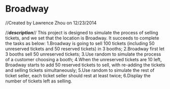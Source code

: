 # Broadway
//Created by Lawrence Zhou on 12/23/2014

//*******************description*******************//
This project is designed to simulate the process of selling tickets, and we set that the location is Broadway.
It succeeds to complete the tasks as below:
1.Broadway is going to sell 100 tickets (including 50 unreserved tickets and 50 reserved tickets) in 3 booths;
2.Broadway first let 3 booths sell 50 unreserved tickets;
3.Use random to simulate the process of a customer choosing a booth;
4.When the unreserved tickets are 10 left, Broadway starts to add 50 reserved tickets to sell, with re-adding the tickets and selling tickets simultaneously;
5.Use random to simulate the rest of ticket seller, each ticket seller should rest at least twice;
6.Display the number of tickets left as selling.

